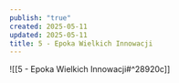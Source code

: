 ```yaml
---
publish: "true"
created: 2025-05-11
updated: 2025-05-11
title: 5 - Epoka Wielkich Innowacji
---
```

![[5 - Epoka Wielkich Innowacji#^28920c]]